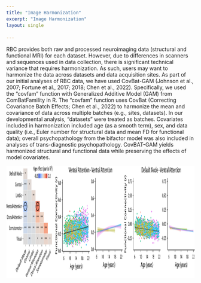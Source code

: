 ```yaml
---
title: "Image Harmonization"
excerpt: "Image Harmonization"
layout: single

---
```


RBC provides both raw and processed neuroimaging data (structural and functional MRI) for each dataset. However,  due to differences in scanners and sequences used in data collection, there is significant technical variance that requires harmonization.  As such, users may want to harmonize the data across datasets and data acquisition sites. As part of our initial analyses of RBC data, we have used CovBat-GAM (Johnson et al., 2007; Fortune et al., 2017; 2018; Chen et al., 2022). Specifically, we used the “covfam” function with Generalized Additive Model (GAM) from ComBatFamility in R. The “covfam” function uses CovBat (Correcting Covariance Batch Effects; Chen et al., 2022) to harmonize the mean and covariance of data across multiple batches (e.g., sites, datasets). In our developmental analysis, “datasets” were treated as batches. Covariates included in harmonization included age (as a smooth term), sex, and data quality (i.e., Euler number for structural data and mean FD for functional data); overall psychopathology from the bifactor model was also included in analyses of trans-diagnostic psychopathology.   CovBAT-GAM yields harmonized structural and functional data while preserving the effects of model covariates. 

<div style="text-align: center;">
     <img src="/assets/images/misc/function_age_harmonized_website.png" width="1100" height="300" />
</div>
